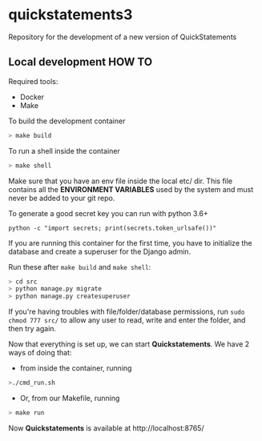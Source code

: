 # quickstatements3

Repository for the development of a new version of QuickStatements

## Local development HOW TO

Required tools:

* Docker
* Make

To build the development container

```bash
> make build
```

To run a shell inside the container

```bash
> make shell
```

Make sure that you have an env file inside the local etc/ dir. This file contains all the **ENVIRONMENT VARIABLES** used by the system and must never be added to your git repo.

To generate a good secret key you can run with python 3.6+

```
python -c "import secrets; print(secrets.token_urlsafe())"
```

If you are running this container for the first time, you have to initialize the database and create a superuser for the Django admin.

Run these after `make build` and `make shell`:

```bash
> cd src
> python manage.py migrate
> python manage.py createsuperuser
```

If you're having troubles with file/folder/database permissions, run `sudo chmod 777 src/` to allow any user to read, write and enter the folder, and then try again.

Now that everything is set up, we can start **Quickstatements**. We have 2 ways of doing that:

* from inside the container, running 
```bash 
>./cmd_run.sh
```

* Or, from our Makefile, running
```bash 
> make run
```

Now **Quickstatements** is available at http://localhost:8765/
